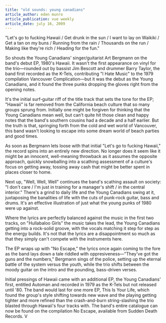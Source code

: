 ```yaml
---
title: "old sounds: young canadians"
article_author: eden munro
article_publication: vue weekly
article_date: july 16, 2009
---
```

"Let's go to fucking Hawaii / Get drunk in the sun / I want to lay on Waikiki / Get a tan on my buns / Running from the rain / Thousands on the run / Making like they're rich / Heading for the fun."  
  
So shouts the Young Canadians' singer/guitarist Art Bergmann on the band's debut EP, 1980's Hawaii. It wasn't the first appearance on vinyl for the trio&mdash;rounded out by bassist Jim Bescott and drummer Barry Taylor, the band first recorded as the K-Tels, contributing "I Hate Music" to the 1979 compilation Vancouver Complication&mdash;but it was the debut as the Young Canadians, and it found the three punks dropping the gloves right from the opening notes.  
  
It's the initial surf-guitar riff of the title track that sets the tone for the EP; "Hawaii" is far removed from the California beach culture that so many groups sprung from. Initially one might be forgiven for thinking that the Young Canadians mean well, but can't quite hit those clean and happy notes that the band's southern cousins had a decade and a half earlier. But the truth is that, springing forth from the cold and wet world of Vancouver, this band wasn't looking to escape into some dream world of beach parties and good times.  
  
As soon as Bergmann lets loose with that initial "Let's go to fucking Hawaii," the record spins into an entirely new direction. No longer does it seem like it might be an innocent, well-meaning throwback as it assumes the opposite approach, quickly snowballing into a scathing assessment of a culture's focus on getting away, tossing away cash that might be better spent in places closer to home.  
  
Next up, "Well, Well, Well" continues the band's scathing assault on society: "I don't care / I'm just in training for a manager's shift / in the central interior." There's a grind to daily life and the Young Canadians swing at it, juxtaposing the banalities of life with the cuts of punk-rock guitar, bass and drums. It's an effective illustration of just what the young punks of 1980 were up against.  
  
Where the lyrics are perfectly balanced against the music in the first two tracks, on "Hullabaloo Girls" the music takes the lead, the Young Canadians getting into a rock-solid groove, with the vocals matching it step for step as the energy builds. It's not that the lyrics are a disappointment so much as that they simply can't compete with the instruments here.  
  
The EP wraps up with "No Escape," the lyrics once again coming to the fore as the band lays down a tale riddled with oppresiveness&mdash;"They've got the guns and the numbers," Bergmann sings of the police, setting up the eternal battle of the system versus the youth, while the trio shifts between the moody guitar on the intro and the pounding, bass-driven verses.  
  
Initial pressings of Hawaii came with an additional EP, the Young Canadians' first, entitled Automan and recorded in 1979 as the K-Tels but not released until '80. The band would last for one more EP, This Is Your Life, which found the group's style shifting towards new wave and the playing getting tighter and more refined than the crash-and-burn string-slashing the trio blasted through Hawaii's four tracks with. The band's entire catalogue can now be found on the compilation No Escape, available from Sudden Death Records. V  
